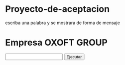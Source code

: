 # Proyecto-de-aceptacion
escriba una palabra y se mostrara de forma de mensaje 
<html>
  <body>
    <script type="text/javascript">
      for (i =1 ; i <=1 ; i++){
        document.write("<h" + i + ">Proyecto de Prueba" + i)
        document.write("</h" + i + ">")
      }
    </script>
     <title>Proyecto de Prueba</title>
    <h1>Empresa OXOFT GROUP</h1>
    <script type="text/javascript">
      function myfunction(txt){
        alert(txt)
      }
    </script>
  </head>
  <body>
    <form name="form1">
      <input name="entrada">
      <input type="button" onclick="myfunction(form1.entrada.value)"value="Ejecutar">
    </form>
  </body>
  </body>
</html>
